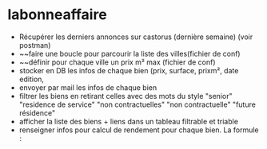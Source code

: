 # labonneaffaire


- Récupérer les derniers annonces sur castorus (dernière semaine) (voir postman)
- ~~faire une boucle pour parcourir la liste des villes(fichier de conf)
- ~~définir pour chaque ville un prix m² max (fichier de conf)
- stocker en DB les infos de chaque bien (prix, surface, prixm², date edition, 
- envoyer par mail les infos de chaque bien
- filtrer les biens en retirant celles avec des mots du style "senior" "residence de service" "non contractuelles" "non contractuelle" "future résidence" 
- afficher la liste des biens + liens dans un tableau filtrable et triable
- renseigner infos pour calcul de rendement pour chaque bien. La formule : 
